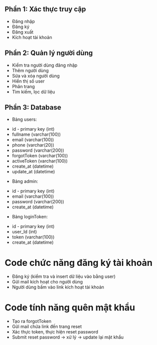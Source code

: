 ## Phần 1: Xác thực truy cập
- Đăng nhập
- Đăng ký
- Đăng xuất
- Kích hoạt tài khoản

## Phần 2: Quản lý người dùng
- Kiểm tra người dùng đăng nhập
- Thêm người dùng
- Sửa và xóa người dùng
- Hiển thị số user
- Phân trang
- Tìm kiếm, lọc dữ liệu

## Phần 3: Database

* Bảng users:
 + id - primary key (int)
 + fullname (varchar(100))
 + email (varchar(100))
 + phone (varchar(20))
 + password (varchar(200))
 + forgotToken (varchar(100))
 + activeToken (varchar(100))
 + create_at (datetime)
 + update_at (datetime)

* Bảng admin:
 + id - primary key (int)
 + email (varchar(100))
 + password (varchar(200))
 + create_at (datetime)

* Bảng loginToken:
 + id - primary key (int)
 + user_Id (int)
 + token (varchar(100))
 + create_at (datetime)

# Code chức năng đăng ký tài khoản
- Đăng ký (kiểm tra và insert dữ liệu vào bằng user)
- Gửi mail kích hoạt cho người dùng
- Người dùng bấm vào link kích hoạt tài khoản

# Code tính năng quên mật khẩu
- Tạo ra forgotToken 
- Gửi mail chứa link đến trang reset
- Xác thực token, thực hiện reset password
- Submit reset password -> xử lý -> update lại mật khẩu
